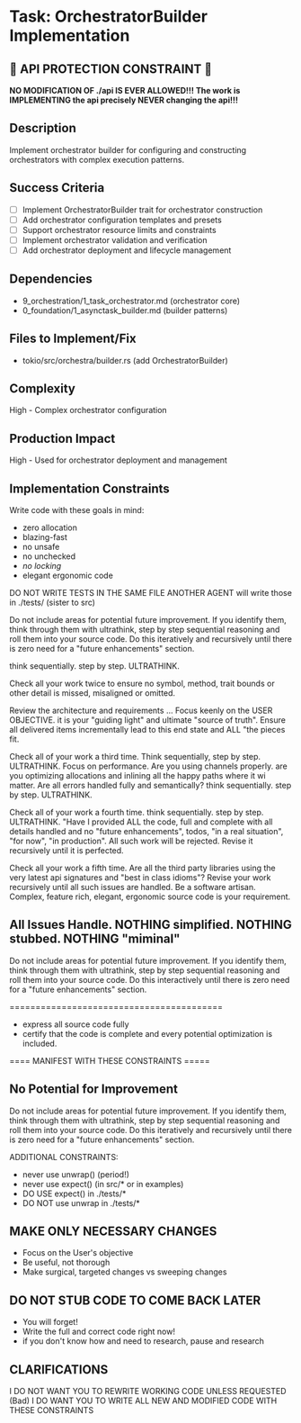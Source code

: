 # Task: OrchestratorBuilder<T> Implementation

## 🚨 API PROTECTION CONSTRAINT 🚨
**NO MODIFICATION OF ./api IS EVER ALLOWED!!! The work is IMPLEMENTING the api precisely NEVER changing the api!!!**

## Description
Implement orchestrator builder for configuring and constructing orchestrators with complex execution patterns.

## Success Criteria
- [ ] Implement OrchestratorBuilder<T> trait for orchestrator construction
- [ ] Add orchestrator configuration templates and presets
- [ ] Support orchestrator resource limits and constraints
- [ ] Implement orchestrator validation and verification
- [ ] Add orchestrator deployment and lifecycle management

## Dependencies
- 9_orchestration/1_task_orchestrator.md (orchestrator core)
- 0_foundation/1_asynctask_builder.md (builder patterns)

## Files to Implement/Fix
- tokio/src/orchestra/builder.rs (add OrchestratorBuilder)

## Complexity
High - Complex orchestrator configuration

## Production Impact
High - Used for orchestrator deployment and management
## Implementation Constraints

Write code with these goals in mind: 

  - zero allocation
  - blazing-fast
  - no unsafe
  - no unchecked 
  - *no locking*
  - elegant ergonomic code

DO NOT WRITE TESTS IN THE SAME FILE
ANOTHER AGENT will write those in ./tests/ (sister to src)


Do not include areas for potential future improvement. If you identify them, think through them with ultrathink, step by step sequential reasoning and roll them into your source code. Do this iteratively and recursively until there is zero need for a "future enhancements" section.

think sequentially. step by step. ULTRATHINK.

Check all your work twice to ensure no symbol, method, trait bounds or other detail is missed, misaligned or omitted.

Review the architecture and requirements ... Focus keenly on the USER OBJECTIVE. it is your "guiding light" and ultimate "source of truth". Ensure all delivered items incrementally lead to this end state and ALL "the pieces fit.

Check all of your work a third time. Think sequentially, step by step. ULTRATHINK. Focus on performance. Are you using channels properly. are you optimizing allocations and inlining all the happy paths where it wi matter. Are all errors handled fully and semantically? think sequentially. step by step. ULTRATHINK.

Check all of your work a fourth time. think sequentially. step by step. ULTRATHINK. "Have I provided ALL the code, full and complete with all details handled and no "future enhancements", todos, "in a real situation", "for now", "in production". All such work will be rejected. Revise it recursively until it is perfected. 

Check all your work a fifth time. Are all the third party libraries using the very latest api signatures and "best in class idioms"? Revise your work recursively until all such issues are handled. Be a software artisan. Complex, feature rich, elegant, ergonomic source code is your requirement.

## All Issues Handle. NOTHING simplified. NOTHING stubbed. NOTHING "miminal"

Do not include areas for potential future improvement. If you identify them, think through them with ultrathink, step by step sequential reasoning and roll them into your source code. Do this interactively until there is zero need for a "future enhancements" section.

=========================================

- express all source code fully
- certify that the code is complete and every potential optimization is included.


==== MANIFEST WITH THESE CONSTRAINTS =====

## No Potential for Improvement

Do not include areas for potential future improvement. If you identify them, think through them with ultrathink, step by step sequential reasoning and roll them into your source code. Do this iteratively and recursively until there is zero need for a "future enhancements" section.

ADDITIONAL CONSTRAINTS:

- never use unwrap() (period!)
- never use expect() (in src/* or in examples)
- DO USE expect() in ./tests/*
- DO NOT use unwrap in ./tests/*

## MAKE ONLY NECESSARY CHANGES

- Focus on the User's objective
- Be useful, not thorough
- Make surgical, targeted changes vs sweeping changes

## DO NOT STUB CODE TO COME BACK LATER

- You will forget! 
- Write the full and correct code right now!
- if you don't know how and need to research, pause and research

## CLARIFICATIONS 

I DO NOT WANT YOU TO REWRITE WORKING CODE UNLESS REQUESTED (Bad)
I DO WANT YOU TO WRITE ALL NEW AND MODIFIED CODE WITH THESE CONSTRAINTS 
